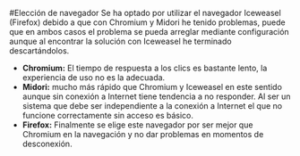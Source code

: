 #Elección de navegador
Se ha optado por utilizar el navegador Iceweasel (Firefox) debido a que con Chromium y Midori he tenido problemas, puede que en ambos casos el problema se pueda arreglar mediante configuración aunque al encontrar la solución con Iceweasel he terminado descartándolos. 
* **Chromium:** El tiempo de respuesta a los clics es bastante lento, la experiencia de uso no es la adecuada.
* **Midori:** mucho más rápido que Chromium y Iceweasel en este sentido aunque sin conexión a Internet tiene tendencia a no responder. Al ser un sistema que debe ser independiente a la conexión a Internet el que no funcione correctamente sin acceso es básico.
* **Firefox:** Finalmente se elige este navegador por ser mejor que Chromium en la navegación y no dar problemas en momentos de desconexión.